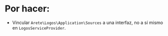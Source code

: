 # Por hacer:
- Vincular ```Arete\Logos\Application\Sources``` a una interfaz, no a sí mismo en ```LogosServiceProvider```.
